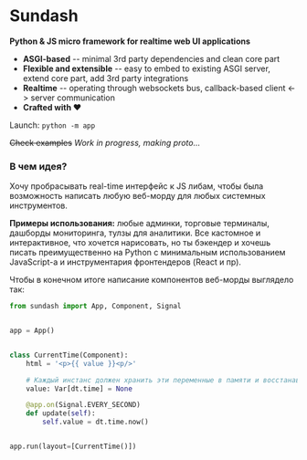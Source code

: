 # Sundash

**Python & JS micro framework for realtime web UI applications**

* **ASGI-based** -- minimal 3rd party dependencies and clean core part
* **Flexible and extensible** -- easy to embed to existing ASGI server, extend core part, add 3rd party integrations
* **Realtime** -- operating through websockets bus, callback-based client <-> server communication
* **Crafted with ❤️**

Launch: `python -m app`

~~Check examples~~  *Work in progress, making proto...*


### В чем идея?

Хочу пробрасывать real-time интерфейс к JS либам, чтобы была возможность
написать любую веб-морду для любых системных инструментов.

**Примеры использования:** любые админки, торговые терминалы, дашборды мониторинга, тулзы для аналитики.
Все кастомное и интерактивное, что хочется нарисовать, но ты бэкендер и хочешь писать
преимущественно на Python с минимальным использованием JavaScript-а и инструментария фронтендеров (React и пр).

Чтобы в конечном итоге написание компонентов веб-морды выглядело так:

```python
from sundash import App, Component, Signal


app = App()


class CurrentTime(Component):
    html = '<p>{{ value }}<p/>'

    # Каждый инстанс должен хранить эти переменные в памяти и восстанавливать
    value: Var[dt.time] = None

    @app.on(Signal.EVERY_SECOND)
    def update(self):
        self.value = dt.time.now()


app.run(layout=[CurrentTime()])
```
